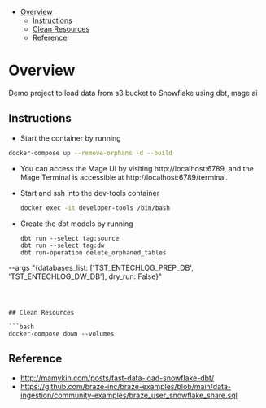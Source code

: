 - [Overview](#overview)
  - [Instructions](#instructions)
  - [Clean Resources](#clean-resources)
  - [Reference](#reference)

# Overview
Demo project to load data from s3 bucket to Snowflake using dbt, mage ai

## Instructions

- Start the container by running
  
```bash
docker-compose up --remove-orphans -d --build
```

- You can access the Mage UI by visiting http://localhost:6789, and the Mage Terminal is accessible at http://localhost:6789/terminal.

- Start and ssh into the dev-tools container
  
  ```bash
  docker exec -it developer-tools /bin/bash
  ```

- Create the dbt models by running
  ```
  dbt run --select tag:source
  dbt run --select tag:dw
  dbt run-operation delete_orphaned_tables 
--args "{databases_list: ['TST_ENTECHLOG_PREP_DB', 'TST_ENTECHLOG_DW_DB'], dry_run: False}"
  ```



## Clean Resources

```bash
docker-compose down --volumes 
```

## Reference

- http://mamykin.com/posts/fast-data-load-snowflake-dbt/
- https://github.com/braze-inc/braze-examples/blob/main/data-ingestion/community-examples/braze_user_snowflake_share.sql